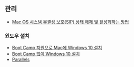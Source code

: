 ## 관리  
- [Mac OS 시스템 무결성 보호(SIP) 상태 해제 및 활성화하는 방법](https://m.blog.naver.com/5341287/221697740777)  
### 윈도우 설치
- [Boot Camp 지원으로 Mac에 Windows 10 설치](https://support.apple.com/ko-kr/HT201468)  
- [Boot Camp 없이 Windows 10 설치](https://kimsungjin.tistory.com/656)  
- [Parallels](https://www.parallels.com/)  
